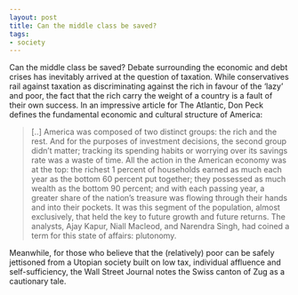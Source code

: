 ```yaml
---
layout: post
title: Can the middle class be saved?
tags:
- society
---
```

Can the middle class be saved? Debate surrounding the economic and debt crises has inevitably arrived at the question of taxation. While conservatives rail against taxation as discriminating against the rich in favour of the ‘lazy’ and poor, the fact that the rich carry the weight of a country is a fault of their own success. In an impressive article for The Atlantic, Don Peck defines the fundamental economic and cultural structure of America:

> [..] America was composed of two distinct groups: the rich and the rest. And for the purposes of investment decisions, the second group didn’t matter; tracking its spending habits or worrying over its savings rate was a waste of time. All the action in the American economy was at the top: the richest 1 percent of households earned as much each year as the bottom 60 percent put together; they possessed as much wealth as the bottom 90 percent; and with each passing year, a greater share of the nation’s treasure was flowing through their hands and into their pockets. It was this segment of the population, almost exclusively, that held the key to future growth and future returns. The analysts, Ajay Kapur, Niall Macleod, and Narendra Singh, had coined a term for this state of affairs: plutonomy.
  
Meanwhile, for those who believe that the (relatively) poor can be safely jettisoned from a Utopian society built on low tax, individual affluence and self-sufficiency, the Wall Street Journal notes the Swiss canton of Zug as a cautionary tale.
